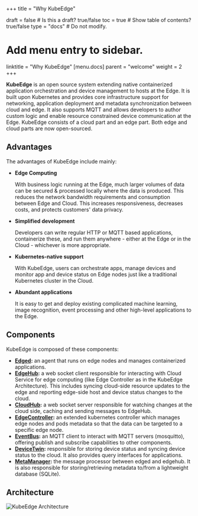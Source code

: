 +++
title =  "Why KubeEdge"

draft = false  # Is this a draft? true/false
toc = true  # Show table of contents? true/false
type = "docs"  # Do not modify.

# Add menu entry to sidebar.
linktitle = "Why KubeEdge"
[menu.docs]
  parent = "welcome"
  weight = 2
+++


**KubeEdge** is an open source system extending native containerized application orchestration and device management to hosts at the Edge. It is built upon Kubernetes and provides core infrastructure support for networking, application deployment and metadata synchronization between cloud and edge. It also supports MQTT and allows developers to author custom logic and enable resource constrained device communication at the Edge. KubeEdge consists of a cloud part and an edge part. Both edge and cloud parts are now open-sourced.

## Advantages

The advantages of KubeEdge include mainly:

* **Edge Computing**

     With business logic running at the Edge, much larger volumes of data can be secured & processed locally where the data is produced. This reduces the network bandwidth requirements and consumption between Edge and Cloud. This increases responsiveness, decreases costs, and protects customers' data privacy.

* **Simplified development**

     Developers can write regular HTTP or MQTT based applications, containerize these, and run them anywhere - either at the Edge or in the Cloud - whichever is more appropriate.

* **Kubernetes-native support**

     With KubeEdge, users can orchestrate apps, manage devices and monitor app and device status on Edge nodes just like a traditional Kubernetes cluster in the Cloud.

* **Abundant applications**

     It is easy to get and deploy existing complicated machine learning, image recognition, event processing and other high-level applications to the Edge.

## Components
KubeEdge is composed of these components:

- **[Edged](components/edge/edged.md):** an agent that runs on edge nodes and manages containerized applications.
- **[EdgeHub](components/edge/edgehub.md):** a web socket client responsible for interacting with Cloud Service for edge computing (like Edge Controller as in the KubeEdge Architecture). This includes syncing cloud-side resource updates to the edge and reporting edge-side host and device status changes to the cloud.
- **[CloudHub](components/cloud/cloudhub.md):** a web socket server responsible for watching changes at the cloud side, caching and sending messages to EdgeHub.
- **[EdgeController](components/cloud/edge_controller.md):** an extended kubernetes controller which manages edge nodes and pods metadata so that the data can be targeted to a specific edge node.
- **[EventBus](components/edge/eventbus.md):** an MQTT client to interact with MQTT servers (mosquitto), offering publish and subscribe capabilities to other components.
- **[DeviceTwin](components/edge/devicetwin.md):** responsible for storing device status and syncing device status to the cloud. It also provides query interfaces for applications.
- **[MetaManager](components/edge/metamanager.md):** the message processor between edged and edgehub. It is also responsible for storing/retrieving metadata to/from a lightweight database (SQLite).

## Architecture

![KubeEdge Architecture](/img/kubeedge_arch.png)
